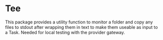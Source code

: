 # Tee

This package provides a utility function to monitor a folder and copy any files to stdout after
wrapping them in text to make them useable as input to a Task. Needed for local testing
with the provider gateway.